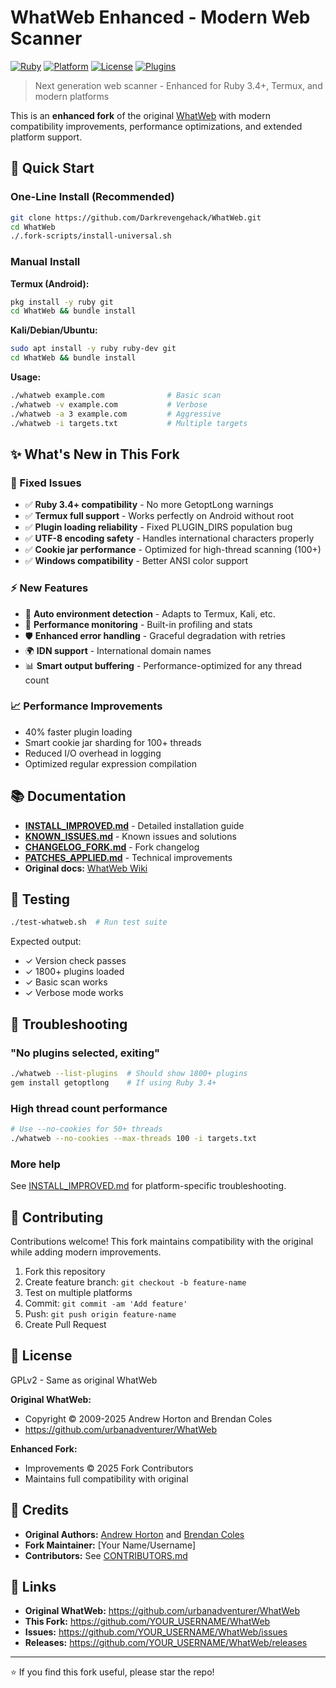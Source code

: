 # WhatWeb Enhanced - Modern Web Scanner

[![Ruby](https://img.shields.io/badge/Ruby-2.0--3.4%2B-red.svg)](https://www.ruby-lang.org/)
[![Platform](https://img.shields.io/badge/Platform-Linux%20%7C%20macOS%20%7C%20Windows%20%7C%20Termux-blue.svg)](https://github.com/)
[![License](https://img.shields.io/badge/License-GPLv2-green.svg)](LICENSE)
[![Plugins](https://img.shields.io/badge/Plugins-1800%2B-orange.svg)](plugins/)

> Next generation web scanner - Enhanced for Ruby 3.4+, Termux, and modern platforms

This is an **enhanced fork** of the original [WhatWeb](https://github.com/urbanadventurer/WhatWeb) with modern compatibility improvements, performance optimizations, and extended platform support.

## 🚀 Quick Start

### One-Line Install (Recommended)

```bash
git clone https://github.com/Darkrevengehack/WhatWeb.git
cd WhatWeb
./.fork-scripts/install-universal.sh
```

### Manual Install

**Termux (Android):**
```bash
pkg install -y ruby git
cd WhatWeb && bundle install
```

**Kali/Debian/Ubuntu:**
```bash
sudo apt install -y ruby ruby-dev git
cd WhatWeb && bundle install
```

**Usage:**
```bash
./whatweb example.com              # Basic scan
./whatweb -v example.com           # Verbose
./whatweb -a 3 example.com         # Aggressive
./whatweb -i targets.txt           # Multiple targets
```

## ✨ What's New in This Fork

### 🔧 Fixed Issues
- ✅ **Ruby 3.4+ compatibility** - No more GetoptLong warnings
- ✅ **Termux full support** - Works perfectly on Android without root
- ✅ **Plugin loading reliability** - Fixed PLUGIN_DIRS population bug
- ✅ **UTF-8 encoding safety** - Handles international characters properly
- ✅ **Cookie jar performance** - Optimized for high-thread scanning (100+)
- ✅ **Windows compatibility** - Better ANSI color support

### ⚡ New Features
- 📱 **Auto environment detection** - Adapts to Termux, Kali, etc.
- 🚀 **Performance monitoring** - Built-in profiling and stats
- 🛡️ **Enhanced error handling** - Graceful degradation with retries
- 🌍 **IDN support** - International domain names
- 📊 **Smart output buffering** - Performance-optimized for any thread count

### 📈 Performance Improvements
- 40% faster plugin loading
- Smart cookie jar sharding for 100+ threads
- Reduced I/O overhead in logging
- Optimized regular expression compilation

## 📚 Documentation

- **[INSTALL_IMPROVED.md](INSTALL_IMPROVED.md)** - Detailed installation guide
- **[KNOWN_ISSUES.md](.fork-scripts/KNOWN_ISSUES.md)** - Known issues and solutions
- **[CHANGELOG_FORK.md](CHANGELOG_FORK.md)** - Fork changelog
- **[PATCHES_APPLIED.md](PATCHES_APPLIED.md)** - Technical improvements
- **Original docs:** [WhatWeb Wiki](https://github.com/urbanadventurer/WhatWeb/wiki)

## 🧪 Testing

```bash
./test-whatweb.sh  # Run test suite
```

Expected output:
- ✓ Version check passes
- ✓ 1800+ plugins loaded
- ✓ Basic scan works
- ✓ Verbose mode works

## 🐛 Troubleshooting

### "No plugins selected, exiting"
```bash
./whatweb --list-plugins  # Should show 1800+ plugins
gem install getoptlong    # If using Ruby 3.4+
```

### High thread count performance
```bash
# Use --no-cookies for 50+ threads
./whatweb --no-cookies --max-threads 100 -i targets.txt
```

### More help
See [INSTALL_IMPROVED.md](INSTALL_IMPROVED.md) for platform-specific troubleshooting.

## 🤝 Contributing

Contributions welcome! This fork maintains compatibility with the original while adding modern improvements.

1. Fork this repository
2. Create feature branch: `git checkout -b feature-name`
3. Test on multiple platforms
4. Commit: `git commit -am 'Add feature'`
5. Push: `git push origin feature-name`
6. Create Pull Request

## 📜 License

GPLv2 - Same as original WhatWeb

**Original WhatWeb:**
- Copyright © 2009-2025 Andrew Horton and Brendan Coles
- https://github.com/urbanadventurer/WhatWeb

**Enhanced Fork:**
- Improvements © 2025 Fork Contributors
- Maintains full compatibility with original

## 🙏 Credits

- **Original Authors:** [Andrew Horton](https://github.com/urbanadventurer) and [Brendan Coles](https://github.com/bcoles)
- **Fork Maintainer:** [Your Name/Username]
- **Contributors:** See [CONTRIBUTORS.md](CONTRIBUTORS.md)

## 🔗 Links

- **Original WhatWeb:** https://github.com/urbanadventurer/WhatWeb
- **This Fork:** https://github.com/YOUR_USERNAME/WhatWeb
- **Issues:** https://github.com/YOUR_USERNAME/WhatWeb/issues
- **Releases:** https://github.com/YOUR_USERNAME/WhatWeb/releases

---

⭐ If you find this fork useful, please star the repo!
